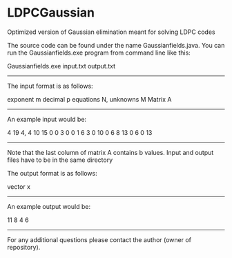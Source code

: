 # LDPCGaussian
Optimized version of Gaussian elimination meant for solving LDPC codes

The source code can be found under the name Gaussianfields.java. You can run the Gaussianfields.exe program from command line like this:

Gaussianfields.exe input.txt output.txt

---

The input format is as follows:

exponent m
decimal p
equations N, unknowns M
Matrix A

---

An example input would be:

4
19
4, 4
10 15 0 0 3
0 0 1 6 3
0 10 0 6 8
13 0 6 0 13

---

Note that the last column of matrix A contains b values. Input and output files have to be in the same directory

The output format is as follows:

vector x

---

An example output would be:

11 8 4 6

---

For any additional questions please contact the author (owner of repository).
